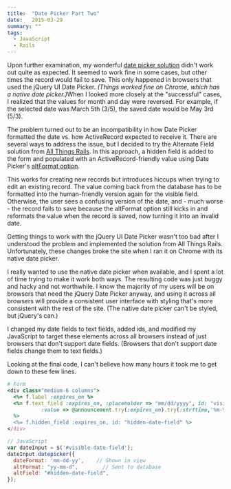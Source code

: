 ```yaml
---
title:  "Date Picker Part Two"
date:   2015-03-29
summary: ""
tags: 
  - JavaScript
  - Rails
---
```

Upon further examination, my wonderful <a href="{{ '/posts/2015-02-25-cross-browser-date-picker' | url }}">date picker solution</a> didn't work out quite as expected. It seemed to work fine in some cases, but other times the record would fail to save. This only happened in browsers that used the jQuery UI Date Picker. <em>(Things worked fine on Chrome, which has a native date picker.)</em>When I looked more closely at the "successful" cases, I realized that the values for month and day were reversed. For example, if the selected date was March 5th (3/5), the saved date would be May 3rd (5/3).

The problem turned out to be an incompatibility in how Date Picker formatted the date vs. how ActiveRecord expected to receive it. There are several ways to address the issue, but I decided to try the Alternate Field solution from <a href="http://allthingsrails.com/post/18389560407/using-jquery-ui-datepicker-with-rails" rel="nofollow">All Things Rails</a>. In this approach, a hidden field is added to the form and populated with an ActiveRecord-friendly value using Date Picker's <a href="http://api.jqueryui.com/datepicker/#option-altFormat" rel="nofollow">altFormat option</a>.

This works for creating new records but introduces hiccups when trying to edit an existing record. The value coming back from the database has to be formatted into the human-friendly version again for the visible field. Otherwise, the user sees a confusing version of the date, and - much worse - the record fails to save because the altFormat option still kicks in and reformats the value when the record is saved, now turning it into an invalid date.

Getting things to work with the jQuery UI Date Picker wasn't too bad after I understood the problem and implemented the solution from All Things Rails. Unfortunately, these changes broke the site when I ran it on Chrome with its native date picker.

I really wanted to use the native date picker when available, and I spent a lot of time trying to make it work both ways. The resulting code was just buggy and hacky and not worthwhile. I know the majority of my users will be on browsers that need the jQuery Date Picker anyway, and using it across all browsers will provide a consistent user interface with styling that's more consistent with the rest of the site. (The native date picker can't be styled, but jQuery's can.)

I changed my date fields to text fields, added ids, and modified my JavaScript to target these elements across all browsers instead of just browsers that don't support date fields. (Browsers that don't support date fields change them to text fields.)

Looking at the final code, I can't believe how many hours it took me to get down to these few lines.

``` ruby
# Form
<div class="medium-6 columns">
  <%= f.label :expires_on %>
  <%= f.text_field :expires_on, :placeholder => "mm/dd/yyyy", id: "visible-date-field",
           :value => @announcement.try(:expires_on).try(:strftime,'%m-%d-%y') 
  %>
  <%= f.hidden_field :expires_on, id: "hidden-date-field" %>
</div>
```

``` js
// JavaScript
var dateInput = $('#visible-date-field');
dateInput.datepicker({
  dateFormat: 'mm-dd-yy',    // Shown in view
  altFormat: "yy-mm-d",        // Sent to database
  altField: "#hidden-date-field",
});
```